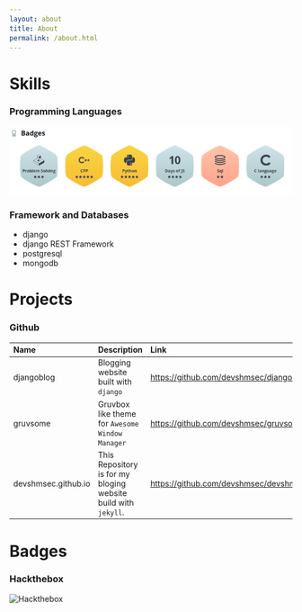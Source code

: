 ```yaml
---
layout: about
title: About
permalink: /about.html
---
```


# Skills

### Programming Languages

![Hackerrank](/assets/images/about/skills.png)

### Framework and Databases

* django
* django REST Framework
* postgresql
* mongodb

# Projects

### Github

| Name                          | Description                                                       | Link |
|:-------------                 |:------------------                                                |:------|
| djangoblog                    | Blogging website built with `django`                              | https://github.com/devshmsec/djangoblog               |
| gruvsome                      | Gruvbox like theme for `Awesome Window Manager`                   | https://github.com/devshmsec/gruvsome                 |
| devshmsec.github.io           | This Repository is for my bloging website build with `jekyll`.    | https://github.com/devshmsec/devshmsec.github.io      |

# Badges

### Hackthebox

![Hackthebox](http://www.hackthebox.eu/badge/image/328158)

